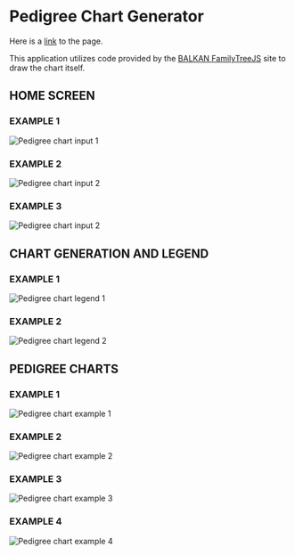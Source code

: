 # Pedigree Chart Generator

Here is a [link](https://katereclark.github.io/pedigree_generator/) to the page.

This application utilizes code provided by the [BALKAN FamilyTreeJS](https://balkan.app/FamilyTreeJS/) site to draw the chart itself.

## HOME SCREEN

### EXAMPLE 1
![Pedigree chart input 1](/images/primary-1.jpg)

### EXAMPLE 2
![Pedigree chart input 2](/images/primary-2.jpg)


### EXAMPLE 3
![Pedigree chart input 2](/images/primary-3.jpg)

## CHART GENERATION AND LEGEND

### EXAMPLE 1
![Pedigree chart legend 1](/images/secondary-1.jpg)

### EXAMPLE 2
![Pedigree chart legend 2](/images/secondary-2.jpg)

## PEDIGREE CHARTS

### EXAMPLE 1
![Pedigree chart example 1](/images/example-1.jpg)

### EXAMPLE 2
![Pedigree chart example 2](/images/example-2.jpg)

### EXAMPLE 3
![Pedigree chart example 3](/images/example-3.jpg)

### EXAMPLE 4
![Pedigree chart example 4](/images/example-4.jpg)
